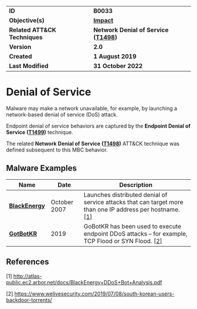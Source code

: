 <table>
<tr>
<td><b>ID</b></td>
<td><b>B0033</b></td>
</tr>
<tr>
<td><b>Objective(s)</b></td>
<td><b><a href="../impact">Impact</a></b></td>
</tr>
<tr>
<td><b>Related ATT&CK Techniques</b></td>
<td><b>Network Denial of Service (<a href="https://attack.mitre.org/techniques/T1498/">T1498</a>)</b></td>
</tr>
<tr>
<td><b>Version</b></td>
<td><b>2.0</b></td>
</tr>
<tr>
<td><b>Created</b></td>
<td><b>1 August 2019</b></td>
</tr>
<tr>
<td><b>Last Modified</b></td>
<td><b>31 October 2022</b></td>
</tr>
</table>


Denial of Service
=================
Malware may make a network unavailable, for example, by launching a network-based denial of service (DoS) attack. 

Endpoint denial of service behaviors are captured by the **Endpoint Denial of Service ([T1499](https://attack.mitre.org/techniques/T1499/))** technique.

The related **Network Denial of Service ([T1498](https://attack.mitre.org/techniques/T1498/))** ATT&CK technique was defined subsequent to this MBC behavior.

Malware Examples
----------------
|Name|Date|Description|
|---|---|---|
|[**BlackEnergy**](../xample-malware/blackenergy.md)|October 2007|Launches distributed denial of service attacks that can target more than one IP address per hostname. [[1]](#1)|
|[**GotBotKR**](../xample-malware/gobotkr.md)|2019|GoBotKR has been used to execute endpoint DDoS attacks – for example, TCP Flood or SYN Flood. [[2]](#2)|

References
----------
<a name="1">[1]</a> http://atlas-public.ec2.arbor.net/docs/BlackEnergy+DDoS+Bot+Analysis.pdf
 
<a name="2">[2]</a> https://www.welivesecurity.com/2019/07/08/south-korean-users-backdoor-torrents/
